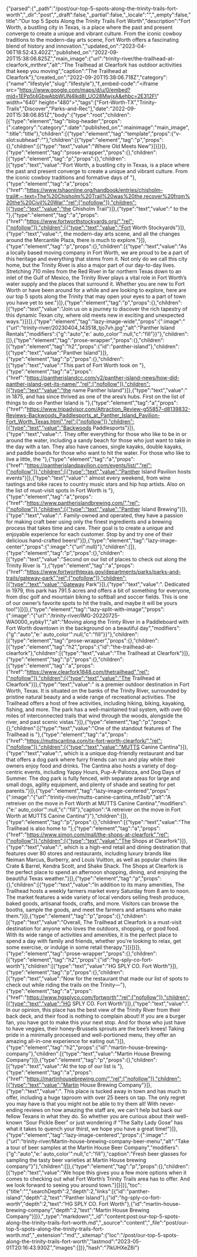 {"parsed":{"_path":"/post/our-top-5-spots-along-the-trinity-trails-fort-worth","_dir":"post","_draft":false,"_partial":false,"_locale":"","_empty":false,"title":"Our top 5 Spots Along the Trinity Trails Fort Worth","description":"Fort Worth, a bustling city in Texas, is a place where the past and present converge to create a unique and vibrant culture. From the iconic cowboy traditions to the modern-day arts scene, Fort Worth offers a fascinating blend of history and innovation.","updated_on":"2023-04-06T18:52:43.402Z","published_on":"2022-09-20T15:38:06.825Z","main_image":{"url":"trinity-river/the-trailhead-at-clearfork_mrthre","alt":"The Trailhead at Clearfork has outdoor acitivities that keep you moving","caption":"The Trailhead at Clearfork"},"created_on":"2022-09-20T15:38:06.718Z","category":{"name":"lifestyle","slug":"lifestyle"},"f_embed-code":"<iframe src=\"https://www.google.com/maps/d/u/0/embed?mid=1EPp5t4GbwAbbWUN4Ikd8l_UO28MwjxA&ehbc=2E312F\" width=\"640\" height=\"480\"></iframe>","tags":["Fort-Worth-TX","Trinity-Trails","Discover","Parks-and-Rec"],"date":"2022-09-20T15:38:06.851Z","body":{"type":"root","children":[{"type":"element","tag":"blog-header","props":{":category":"category",":date":"published_on",":mainimage":"main_image",":title":"title"},"children":[{"type":"element","tag":"template","props":{"v-slot:subhead":""},"children":[{"type":"element","tag":"p","props":{},"children":[{"type":"text","value":"Where Old Meets New"}]}]}]},{"type":"element","tag":"prose-wrapper","props":{},"children":[{"type":"element","tag":"p","props":{},"children":[{"type":"text","value":"Fort Worth, a bustling city in Texas, is a place where the past and present converge to create a unique and vibrant culture. From the iconic cowboy traditions and formative days of "},{"type":"element","tag":"a","props":{"href":"https://www.tshaonline.org/handbook/entries/chisholm-trail#:~:text=The%20Chisholm%20Trail%20was%20the,recover%20from%20the%20Civil%20War","rel":["nofollow"]},"children":[{"type":"text","value":"the Chisholm Trail"}]},{"type":"text","value":" to the "},{"type":"element","tag":"a","props":{"href":"https://www.fortworthstockyards.org/","rel":["nofollow"]},"children":[{"type":"text","value":"Fort Worth Stockyards"}]},{"type":"text","value":", the modern-day arts scene, and all the changes around the Mercantile Plaza, there is much to explore."}]},{"type":"element","tag":"p","props":{},"children":[{"type":"text","value":"As a locally based moving company in Fort Worth, we are proud to be a part of this heritage and everything that stems from it. Not only do we call this city home, but the Trinity River is also a major part of our day-to-day lives. Stretching 710 miles from the Red River in far northern Texas down to an inlet of the Gulf of Mexico, the Trinity River plays a vital role in Fort Worth’s water supply and the places that surround it. Whether you are new to Fort Worth or have been around for a while and are looking to explore, here are our top 5 spots along the Trinity that may open your eyes to a part of town you have yet to see."}]},{"type":"element","tag":"p","props":{},"children":[{"type":"text","value":"Join us on a journey to discover the rich tapestry of this dynamic Texan city, where old meets new in exciting and unexpected ways."}]}]},{"type":"element","tag":"lazy-image-wide","props":{":image":"{\"url\":\"trinity-river/20230404_143518_tjo7vh.jpg\",\"alt\":\"Panther Island Rentals\",\"modifiers\":{\"g\":\"auto\",\"e:' auto_color'\":null,\"c\":\"fill\"}}"},"children":[]},{"type":"element","tag":"prose-wrapper","props":{},"children":[{"type":"element","tag":"h2","props":{"id":"panther-island"},"children":[{"type":"text","value":"Panther Island"}]},{"type":"element","tag":"p","props":{},"children":[{"type":"text","value":"This part of Fort Worth took on "},{"type":"element","tag":"a","props":{"href":"https://pantherislandcc.com/v2/panther-island-news/how-did-panther-island-get-its-name/","rel":["nofollow"]},"children":[{"type":"text","value":"the name Panther Island"}]},{"type":"text","value":" in 1875, and has since thrived as one of the area’s hubs. First on the list of things to do on Panther Island is "},{"type":"element","tag":"a","props":{"href":"https://www.tripadvisor.com/Attraction_Review-g55857-d8139832-Reviews-Backwoods_Paddlesports_at_Panther_Island_Pavilion-Fort_Worth_Texas.html","rel":["nofollow"]},"children":[{"type":"text","value":"Backwoods Paddlesports"}]},{"type":"text","value":". They offer everything for those who like to be in or around the water, including a sandy beach for those who just want to take in the day with a tan. They also have canoes, single kayaks, double kayaks, and paddle boards for those who want to hit the water. For those who like to live a little, the "},{"type":"element","tag":"a","props":{"href":"https://pantherislandpavilion.com/events/list/","rel":["nofollow"]},"children":[{"type":"text","value":"Panther Island Pavilion hosts events"}]},{"type":"text","value":" almost every weekend, from wine tastings and bike races to country music stars and hip hop artists. Also on the list of must-visit spots in Fort Worth is "},{"type":"element","tag":"a","props":{"href":"https://www.pantherislandbrewing.com/","rel":["nofollow"]},"children":[{"type":"text","value":"Panther Island Brewing"}]},{"type":"text","value":". Family-owned and operated, they have a passion for making craft beer using only the finest ingredients and a brewing process that takes time and care. Their goal is to create a unique and enjoyable experience for each customer. Stop by and try one of their delicious hand-crafted beers!"}]},{"type":"element","tag":"lazy-image-center","props":{":image":"{\"url\":null}"},"children":[]},{"type":"element","tag":"p","props":{},"children":[{"type":"text","value":"Second on our list of places to check out along the Trinity River is "},{"type":"element","tag":"a","props":{"href":"https://www.fortworthtexas.gov/departments/parks/parks-and-trails/gateway-park","rel":["nofollow"]},"children":[{"type":"text","value":"Gateway Park"}]},{"type":"text","value":". Dedicated in 1979, this park has 791.5 acres and offers a bit of something for everyone, from disc golf and mountain biking to softball and soccer fields. This is one of our owner’s favorite spots to hit the trails, and maybe it will be yours too!"}]}]},{"type":"element","tag":"lazy-split-with-image","props":{":image":"{\"url\":\"/trinity-river/IMG-20220725-WA0000_xybky1\",\"alt\":\"Moving along the Trinty River in a Paddleboard with Fort Worth downtown in the background on a beautiful day\",\"modifiers\":{\"g\":\"auto\",\"e:' auto_color'\":null,\"c\":\"fill\"}}"},"children":[{"type":"element","tag":"prose-wrapper","props":{},"children":[{"type":"element","tag":"h2","props":{"id":"the-trailhead-at-clearfork"},"children":[{"type":"text","value":"The Trailhead at Clearfork"}]},{"type":"element","tag":"p","props":{},"children":[{"type":"element","tag":"a","props":{"href":"https://www.clearfork1848.com/thetrailhead","rel":["nofollow"]},"children":[{"type":"text","value":"The Trailhead at Clearfork"}]},{"type":"text","value":" is a premier outdoor destination in Fort Worth, Texas. It is situated on the banks of the Trinity River, surrounded by pristine natural beauty and a wide range of recreational activities. The Trailhead offers a host of free activities, including hiking, biking, kayaking, fishing, and more. The park has a well-maintained trail system, with over 60 miles of interconnected trails that wind through the woods, alongside the river, and past scenic vistas."}]},{"type":"element","tag":"p","props":{},"children":[{"type":"text","value":"One of the standout features of The Trailhead is "},{"type":"element","tag":"a","props":{"href":"https://muttscantina.com/tx-fort-worth-clearfork/","rel":["nofollow"]},"children":[{"type":"text","value":"MUTTS Canine Cantina"}]},{"type":"text","value":", which is a unique dog-friendly restaurant and bar that offers a dog park where furry friends can run and play while their owners enjoy food and drinks. The Cantina also hosts a variety of dog-centric events, including Yappy Hours, Pup-A-Palooza, and Dog Days of Summer. The dog park is fully fenced, with separate areas for large and small dogs, agility equipment, and plenty of shade and seating for pet parents."}]},{"type":"element","tag":"lazy-image-centered","props":{":image":"{\"url\":\"trinity-river/mutts-canine-cantina_mf3sib\",\"alt\":\"A retreiver on the move in Fort Worth at MUTTS Canine Cantina\",\"modifiers\":{\"e:' auto_color'\":null,\"c\":\"fill\"},\"caption\":\"A retreiver on the move in Fort Worth at MUTTS Canine Cantina\"}"},"children":[]},{"type":"element","tag":"p","props":{},"children":[{"type":"text","value":"The Trailhead is also home to "},{"type":"element","tag":"a","props":{"href":"https://www.simon.com/mall/the-shops-at-clearfork","rel":["nofollow"]},"children":[{"type":"text","value":"The Shops at Clearfork"}]},{"type":"text","value":", which is a high-end retail and dining destination that features over 80 stores and restaurants, including luxury brands like Neiman Marcus, Burberry, and Louis Vuitton, as well as popular chains like Crate & Barrel, Kendra Scott, and Shake Shack. The Shops at Clearfork is the perfect place to spend an afternoon shopping, dining, and enjoying the beautiful Texas weather."}]},{"type":"element","tag":"p","props":{},"children":[{"type":"text","value":"In addition to its many amenities, The Trailhead hosts a weekly farmers market every Saturday from 8 am to noon. The market features a wide variety of local vendors selling fresh produce, baked goods, artisanal foods, crafts, and more. Visitors can browse the booths, sample the goods, and meet the farmers and artisans who make them."}]},{"type":"element","tag":"p","props":{},"children":[{"type":"text","value":"Overall, The Trailhead at Clearfork is a must-visit destination for anyone who loves the outdoors, shopping, or good food. With its wide range of activities and amenities, it is the perfect place to spend a day with family and friends, whether you're looking to relax, get some exercise, or indulge in some retail therapy."}]}]}]},{"type":"element","tag":"prose-wrapper","props":{},"children":[{"type":"element","tag":"h2","props":{"id":"hg-sply-co-fort-worth"},"children":[{"type":"text","value":"HG SPLY CO. Fort Worth"}]},{"type":"element","tag":"p","props":{},"children":[{"type":"text","value":"Now for the restaurant that made our list of spots to check out while riding the trails on the Trinity—"},{"type":"element","tag":"a","props":{"href":"https://www.hgsplyco.com/fortworth","rel":["nofollow"]},"children":[{"type":"text","value":"HG SPLY CO. Fort Worth"}]},{"type":"text","value":". In our opinion, this place has the best view of the Trinity River from their back deck, and their food is nothing to complain about! If you are a burger fan, you have got to make this your next stop. And for those who just have to have veggies, their honey-Brussels sprouts are the bee’s knees! Taking pride in a minimally processed and well-portioned menu, they offer an amazing all-in-one experience for eating out."}]},{"type":"element","tag":"h2","props":{"id":"martin-house-brewing-company"},"children":[{"type":"text","value":"Martin House Brewing Company"}]},{"type":"element","tag":"p","props":{},"children":[{"type":"text","value":"At the top of our list is "},{"type":"element","tag":"a","props":{"href":"https://martinhousebrewing.com/","rel":["nofollow"]},"children":[{"type":"text","value":"Martin House Brewing Company"}]},{"type":"text","value":". This place is tucked away in town and has much to offer, including a huge taproom with over 25 beers on tap. The only regret you may have is that you might not be able to try them all! With never-ending reviews on how amazing the staff are, we can't help but back our fellow Texans in what they do. So whether you are curious about their well-known “Sour Pickle Beer” or just wondering if “The Salty Lady Gose” has what it takes to quench your thirst, we hope you have a great time!"}]},{"type":"element","tag":"lazy-image-centered","props":{":image":"{\"url\":\"trinity-river/Martin-house-brewing-company-beer-menu\",\"alt\":\"Take a tour of beer samples at the Martin House Beer Company\",\"modifiers\":{\"g\":\"auto\",\"e:' auto_color'\":null,\"c\":\"fill\"},\"caption\":\"Fresh beer glasses for sampling the tasty beer varieties at Martin House brewing company\"}"},"children":[]},{"type":"element","tag":"p","props":{},"children":[{"type":"text","value":"We hope this gives you a few more options when it comes to checking out what Fort Worth’s Trinity Trails area has to offer. And we look forward to seeing you around town."}]}]}],"toc":{"title":"","searchDepth":2,"depth":2,"links":[{"id":"panther-island","depth":2,"text":"Panther Island"},{"id":"hg-sply-co-fort-worth","depth":2,"text":"HG SPLY CO. Fort Worth"},{"id":"martin-house-brewing-company","depth":2,"text":"Martin House Brewing Company"}]}},"_type":"markdown","_id":"content:post:our-top-5-spots-along-the-trinity-trails-fort-worth.md","_source":"content","_file":"post/our-top-5-spots-along-the-trinity-trails-fort-worth.md","_extension":"md","_sitemap":{"loc":"/post/our-top-5-spots-along-the-trinity-trails-fort-worth","lastmod":"2023-05-01T20:16:43.930Z","images":[]}},"hash":"7lkUHXeZ6i"}